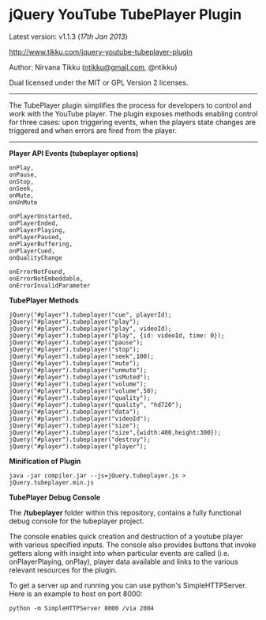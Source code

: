 jQuery YouTube TubePlayer Plugin
===

Latest version: v1.1.3 (_17th Jan 2013_)

http://www.tikku.com/jquery-youtube-tubeplayer-plugin

Author: Nirvana Tikku (ntikku@gmail.com, @ntikku)

Dual licensed under the MIT or GPL Version 2 licenses.

----

The TubePlayer plugin simplifies the process for developers to control and work with the YouTube player. The plugin exposes methods enabling control for three cases: upon triggering events, when the players state changes are triggered and when errors are fired from the player.

----

**Player API Events (tubeplayer options)**

	onPlay,
	onPause,
	onStop,
	onSeek,
	onMute,
	onUnMute

	onPlayerUnstarted,
	onPlayerEnded,
	onPlayerPlaying,
	onPlayerPaused,
	onPlayerBuffering,
	onPlayerCued,
	onQualityChange
	
	onErrorNotFound,
	onErrorNotEmbeddable,
	onErrorInvalidParameter

**TubePlayer Methods**
	
	jQuery("#player").tubeplayer("cue", playerId);
    jQuery("#player").tubeplayer("play");
    jQuery("#player").tubeplayer("play", videoId);
    jQuery("#player").tubeplayer("play", {id: videoId, time: 0});
    jQuery("#player").tubeplayer("pause");
    jQuery("#player").tubeplayer("stop");
    jQuery("#player").tubeplayer("seek",100);
    jQuery("#player").tubeplayer("mute");
    jQuery("#player").tubeplayer("unmute");
    jQuery("#player").tubeplayer("isMuted");
    jQuery("#player").tubeplayer("volume");
    jQuery("#player").tubeplayer("volume",50);
    jQuery("#player").tubeplayer("quality");
    jQuery("#player").tubeplayer("quality", "hd720");
    jQuery("#player").tubeplayer("data");
    jQuery("#player").tubeplayer("videoId");
    jQuery("#player").tubeplayer("size");
    jQuery("#player").tubeplayer("size",{width:400,height:300});
    jQuery("#player").tubeplayer("destroy");
    jQuery("#player").tubeplayer("player");

**Minification of Plugin**

	java -jar compiler.jar --js=jQuery.tubeplayer.js > jQuery.tubeplayer.min.js

**TubePlayer Debug Console**

The **/tubeplayer** folder within this repository, contains a fully functional debug console for the tubeplayer project.  

The console enables quick creation and destruction of a youtube player with various specified inputs.  The console also provides buttons that invoke getters along with insight into when particular events are called (i.e. onPlayerPlaying, onPlay), player data available and links to the various relevant resources for the plugin. 

To get a server up and running you can use python's SimpleHTTPServer. Here is an example to host on port 8000:

	python -m SimpleHTTPServer 8000 /via 2004
	
	
